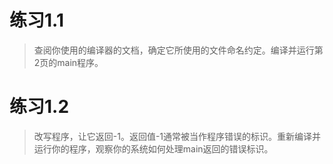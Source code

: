 # 练习1.1

>查阅你使用的编译器的文档，确定它所使用的文件命名约定。编译并运行第2页的main程序。

# 练习1.2

>改写程序，让它返回-1。返回值-1通常被当作程序错误的标识。重新编译并运行你的程序，观察你的系统如何处理main返回的错误标识。
